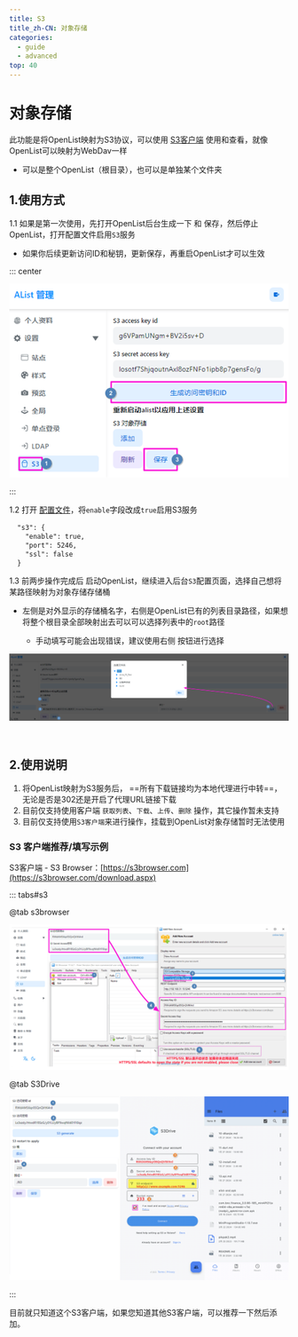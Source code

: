 ```yaml
---
title: S3
title_zh-CN: 对象存储
categories:
  - guide
  - advanced
top: 40
---
```


# 对象存储

此功能是将OpenList映射为S3协议，可以使用 [S3客户端](#s3-客户端推荐-填写示例) 使用和查看，就像OpenList可以映射为WebDav一样

- 可以是整个OpenList（根目录），也可以是单独某个文件夹

## **1.使用方式**

1.1 如果是第一次使用，先打开OpenList后台生成一下 <Badge text="访问客户端ID" type="info" /> 和 <Badge text="访问秘钥" type="info" /> 保存，然后停止OpenList，打开配置文件启用`S3`服务

- 如果你后续更新访问ID和秘钥，更新保存，再重启OpenList才可以生效

::: center

![](/img/advanced/s3/s3_config.png)

:::

1.2 打开 [配置文件](../../config/configuration.md#s3)，将`enable`字段改成`true`启用S3服务

```json{2}
  "s3": {
    "enable": true,
    "port": 5246,
    "ssl": false
  }
```

1.3 前两步操作完成后 启动OpenList，继续进入后台`S3`配置页面，选择自己想将某路径映射为对象存储存储桶

- 左侧是对外显示的存储桶名字，右侧是OpenList已有的列表目录路径，如果想将整个根目录全部映射出去可以可以选择列表中的`root`路径

  - 手动填写可能会出现错误，建议使用右侧 <Badge text="选择" type="info" /> 按钮进行选择

![](/img/advanced/s3/s3_add_backup.png)

<br/>

## **2.使用说明**

1. 将OpenList映射为S3服务后， ==所有下载链接均为本地代理进行中转==，无论是否是302还是开启了代理URL链接下载
2. 目前仅支持使用客户端 `获取列表`、`下载`、`上传`、`删除` 操作，其它操作暂未支持
3. 目前仅支持使用`S3客户端`来进行操作，挂载到OpenList对象存储暂时无法使用

### **S3 客户端推荐/填写示例**

S3客户端 - S3 Browser：[https://s3browser.com](https://s3browser.com/download.aspx)

<div class="vp-card-container">
  <VPCard
    title="S3 Browser - 便携版"
  	logo="/img/advanced/s3/s3_logo/s3browser.png"
  	desc=""
    link="https://s3browser.com/download/s3browser-11-6-7.zip"
    background="rgba(94, 239, 227, 0.15)"
  />
  <VPCard
    title="S3 Browser - 安装版"
  	logo="/img/advanced/s3/s3_logo/s3browser.png"
  	desc=""
    link="https://s3browser.com/download/s3browser-11-6-7.exe"
    background="rgba(55, 124, 252, 0.15)"
  />
  <VPCard
    title="S3Drive"
  	desc="支持 Android、iOS、Linux、MacOS、Desktop"
  	logo="/img/advanced/s3/s3_logo/s3drive.png"
    link="https://s3drive.app"
    background="rgba(94, 239, 227, 0.15)"
  />
  <VPCard
    title="IOS S3Drive: Cloud storage"
  	logo="/img/advanced/s3/s3_logo/s3drive.png"
  	desc="不能在Google Play下载的用云盘下载,　　　　　　　　　　不会安装xapk版本的使用低版本apk"
    link="https://www.alipan.com/s/iYzxiVnNjGw"
    background="rgba(55, 124, 252, 0.15)"
  />
</div>

::: tabs#s3

@tab s3browser

![](/img/advanced/s3/s3browser.png)

@tab S3Drive

![](/img/advanced/s3/s3drive.png)

:::

目前就只知道这个S3客户端，如果您知道其他S3客户端，可以推荐一下然后添加。
